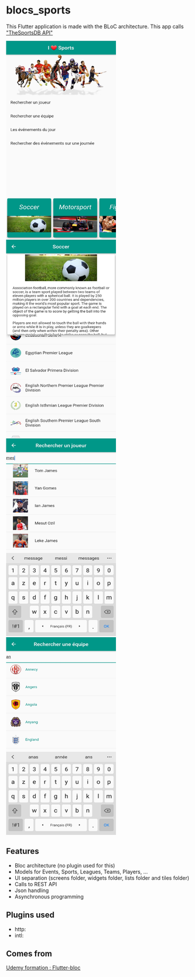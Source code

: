 # blocs_sports

This Flutter application is made with the BLoC architecture.
This app calls ["TheSportsDB API"](https://www.thesportsdb.com/api.php)

<img src="https://github.com/88hitman/blocs_sports/blob/master/images/ss0.jpg" alt="How example looks" width="300" height="540">
<img src="https://github.com/88hitman/blocs_sports/blob/master/images/ss1.jpg" alt="How example looks" width="300" height="540">
<img src="https://github.com/88hitman/blocs_sports/blob/master/images/ss2.jpg" alt="How example looks" width="300" height="540">
<img src="https://github.com/88hitman/blocs_sports/blob/master/images/ss3.jpg" alt="How example looks" width="300" height="540">


## Features

- Bloc architecture (no plugin used for this)
- Models for Events, Sports, Leagues, Teams, Players, ...
- UI separation (screens folder, widgets folder, lists folder and tiles folder)
- Calls to REST API
- Json handling
- Asynchronous programming


## Plugins used

- http: 
- intl: 


## Comes from

[Udemy formation : Flutter-bloc](https://www.udemy.com/course/flutter-bloc/)
